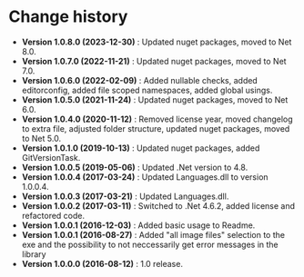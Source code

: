 # Change history

* **Version 1.0.8.0 (2023-12-30)** : Updated nuget packages, moved to Net 8.0.
* **Version 1.0.7.0 (2022-11-21)** : Updated nuget packages, moved to Net 7.0.
* **Version 1.0.6.0 (2022-02-09)** : Added nullable checks, added editorconfig, added file scoped namespaces, added global usings.
* **Version 1.0.5.0 (2021-11-24)** : Updated nuget packages, moved to Net 6.0.
* **Version 1.0.4.0 (2020-11-12)** : Removed license year, moved changelog to extra file, adjusted folder structure, updated nuget packages, moved to Net 5.0.
* **Version 1.0.1.0 (2019-10-13)** : Updated nuget packages, added GitVersionTask.
* **Version 1.0.0.5 (2019-05-06)** : Updated .Net version to 4.8.
* **Version 1.0.0.4 (2017-03-24)** : Updated Languages.dll to version 1.0.0.4.
* **Version 1.0.0.3 (2017-03-21)** : Updated Languages.dll.
* **Version 1.0.0.2 (2017-03-11)** : Switched to .Net 4.6.2, added license and refactored code.
* **Version 1.0.0.1 (2016-12-03)** : Added basic usage to Readme.
* **Version 1.0.0.1 (2016-08-27)** : Added "all image files" selection to the exe and the possibility to not neccessarily get error messages in the library
* **Version 1.0.0.0 (2016-08-12)** : 1.0 release.